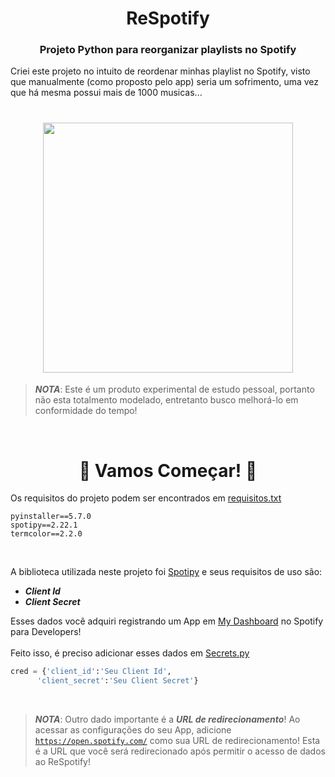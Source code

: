 <h1 align="center"> ReSpotify </h1>

<h3 align="center"> Projeto Python para reorganizar playlists no Spotify </h3>
  <p>
    Criei este projeto no intuito de reordenar minhas playlist no Spotify, visto que manualmente (como proposto pelo app) seria um sofrimento, uma vez que há mesma possui mais de 1000 musicas...
  </p>
  
<h1 align="center">
  <img align="center" src="https://i.pinimg.com/564x/73/0e/89/730e89414d4329ef2eec70b3fb679270.jpg" width = 400 height = 400>
</h1>

> ***NOTA***: Este é um produto experimental de estudo pessoal, portanto não esta totalmento modelado, entretanto busco melhorá-lo em conformidade do tempo!

<br>

<h1 align="center"> 🎵 Vamos Começar! 🎵 </h1>
<p>
  Os requisitos do projeto podem ser encontrados em <a href="https://github.com/MRC4str0/ReSpotify/blob/main/requisitos.txt">requisitos.txt</a>

  ```text
  pyinstaller==5.7.0
  spotipy==2.22.1
  termcolor==2.2.0
  ```
</p>

<br>

<p>
  A biblioteca utilizada neste projeto foi <a href="https://github.com/Spotipy">Spotipy</a> e seus requisitos de uso são:
  
  * ***Client Id***
  * ***Client Secret***
  
  Esses dados você adquiri registrando um App em <a href="https://developer.spotify.com/dashboard/">My Dashboard</a> no Spotify para Developers!
  <br><br>
  Feito isso, é preciso adicionar esses dados em <a href="https://github.com/MRC4str0/ReSpotify/blob/main/Secrets.py">Secrets.py</a>
  <br>
  ```python
  cred = {'client_id':'Seu Client Id',
        'client_secret':'Seu Client Secret'}
  ```
</p>

<br>

> ***NOTA***: Outro dado importante é a ***URL de redirecionamento***! Ao acessar as configurações do seu App, adicione <code>https://open.spotify.com/</code> como sua URL de redirecionamento!
> Esta é a URL que você será redirecionado após permitir o acesso de dados ao ReSpotify!
